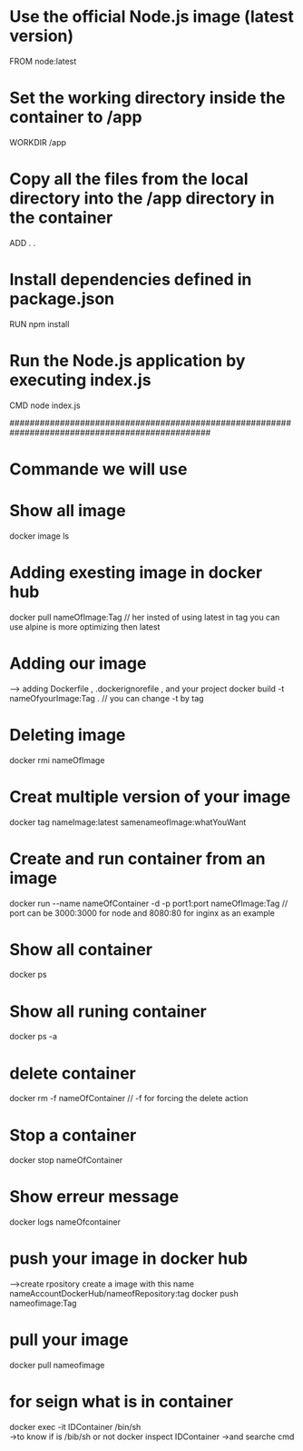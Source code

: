 # Use the official Node.js image (latest version)
FROM node:latest

# Set the working directory inside the container to /app
WORKDIR /app

# Copy all the files from the local directory into the /app directory in the container
ADD . .

# Install dependencies defined in package.json
RUN npm install

# Run the Node.js application by executing index.js
CMD node index.js

################################################################################################
# Commande we will use 

# Show all image
docker image ls 
# Adding exesting image in docker hub 
docker pull nameOfImage:Tag   // her insted of using latest in tag you can use alpine is more optimizing then latest
# Adding our image
--> adding Dockerfile , .dockerignorefile , and your project
docker build -t nameOfyourImage:Tag .     // you can change -t by tag
# Deleting image
docker rmi nameOfImage
# Creat multiple version of your image 
docker tag nameImage:latest samenameofImage:whatYouWant

# Create and run  container from an image 
docker run --name nameOfContainer -d -p port1:port nameOfImage:Tag   // port can be 3000:3000 for node and 8080:80 for inginx as an example 
# Show all container 
docker ps 
# Show all runing container 
docker ps -a 
# delete container 
docker rm -f nameOfContainer // -f for forcing the delete action 
# Stop a container 
docker stop nameOfContainer 
# Show erreur message 
docker logs nameOfcontainer 
# push your image in docker hub 
-->create rpository 
create a image  with this name nameAccountDockerHub/nameofRepository:tag
docker push nameofimage:Tag
# pull your image
 docker pull nameofimage
# for  seign what is in container 
docker exec -it IDContainer /bin/sh   
->to know if is /bib/sh or not 
docker inspect IDContainer 
->and searche cmd 

